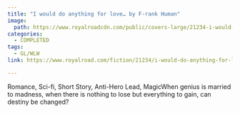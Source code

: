 ```yaml
---
title: "I would do anything for love… by F-rank Human"
image:
  path: https://www.royalroadcdn.com/public/covers-large/21234-i-would-do-anything-for-love.jpg
categories:
  - COMPLETED
tags:
  - GL/WLW
link: https://www.royalroad.com/fiction/21234/i-would-do-anything-for-love

---
```

Romance, Sci-fi, Short Story, Anti-Hero Lead, MagicWhen genius is married to madness, when there is nothing to lose but everything to gain, can destiny be changed?

